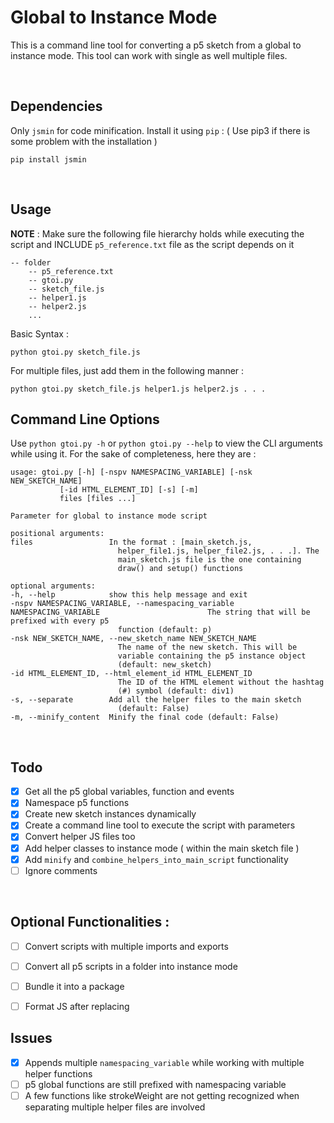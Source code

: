 # Global to Instance Mode

This is a command line tool for converting a p5 sketch from a global to instance mode. This tool can work with single as well multiple files.

<br>

## Dependencies

Only `jsmin` for code minification. Install it using `pip` : ( Use pip3 if there is some problem with the installation )


    pip install jsmin

<br>

## Usage

**NOTE** : Make sure the following file hierarchy holds while executing the script and INCLUDE `p5_reference.txt` file as the script depends on it

```
-- folder
    -- p5_reference.txt
    -- gtoi.py
    -- sketch_file.js
    -- helper1.js
    -- helper2.js
    ...

```

Basic Syntax :

    python gtoi.py sketch_file.js

For multiple files, just add them in the following manner :

    python gtoi.py sketch_file.js helper1.js helper2.js . . .

## Command Line Options

Use `python gtoi.py -h` or `python gtoi.py --help` to view the CLI arguments while using it. For the sake of completeness, here they are :

    usage: gtoi.py [-h] [-nspv NAMESPACING_VARIABLE] [-nsk NEW_SKETCH_NAME]  
               [-id HTML_ELEMENT_ID] [-s] [-m]
               files [files ...]

    Parameter for global to instance mode script

    positional arguments:
    files                 In the format : [main_sketch.js,
                            helper_file1.js, helper_file2.js, . . .]. The    
                            main_sketch.js file is the one containing        
                            draw() and setup() functions

    optional arguments:
    -h, --help            show this help message and exit
    -nspv NAMESPACING_VARIABLE, --namespacing_variable NAMESPACING_VARIABLE                        The string that will be prefixed with every p5   
                            function (default: p)
    -nsk NEW_SKETCH_NAME, --new_sketch_name NEW_SKETCH_NAME
                            The name of the new sketch. This will be
                            variable containing the p5 instance object       
                            (default: new_sketch)
    -id HTML_ELEMENT_ID, --html_element_id HTML_ELEMENT_ID
                            The ID of the HTML element without the hashtag   
                            (#) symbol (default: div1)
    -s, --separate        Add all the helper files to the main sketch      
                            (default: False)
    -m, --minify_content  Minify the final code (default: False)

<br>

## Todo

- [x] Get all the p5 global variables, function and events
- [x] Namespace p5 functions
- [x] Create new sketch instances dynamically
- [x] Create a command line tool to execute the script with parameters
- [x] Convert helper JS files too
- [x] Add helper classes to instance mode ( within the main sketch file )
- [x] Add `minify` and `combine_helpers_into_main_script` functionality
- [ ] Ignore comments

<br>

## Optional Functionalities : 

- [ ] Convert scripts with multiple imports and exports
- [ ] Convert all p5 scripts in a folder into instance mode   
- [ ] Bundle it into a package 
- [ ] Format JS after replacing


## Issues

- [x] Appends multiple `namespacing_variable` while working with multiple helper functions
- [ ] p5 global functions are still prefixed with namespacing variable
- [ ] A few functions like strokeWeight are not getting recognized when separating multiple helper files are involved
